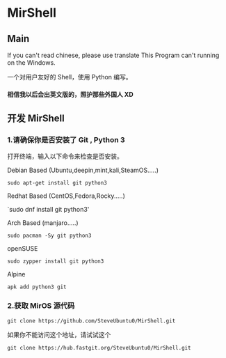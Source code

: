 # MirShell

## Main
If you can't read chinese, please use translate
This Program can't running on the Windows.

一个对用户友好的 Shell，使用 Python 编写。
#### <b>相信我以后会出英文版的，照护那些外国人 XD</b>

## 开发 MirShell
### 1.请确保你是否安装了 Git , Python 3

打开终端，输入以下命令来检查是否安装。

Debian Based (Ubuntu,deepin,mint,kali,SteamOS.....)

`sudo apt-get install git python3`

Redhat Based (CentOS,Fedora,Rocky.....)

`sudo dnf install git python3'

Arch Based (manjaro.....)

`sudo pacman -Sy git python3`

openSUSE

`sudo zypper install git python3`

Alpine

`apk add python3 git`

### 2.获取 MirOS 源代码

`git clone https://github.com/SteveUbuntu0/MirShell.git`

如果你不能访问这个地址，请试试这个

`git clone https://hub.fastgit.org/SteveUbuntu0/MirShell.git`
